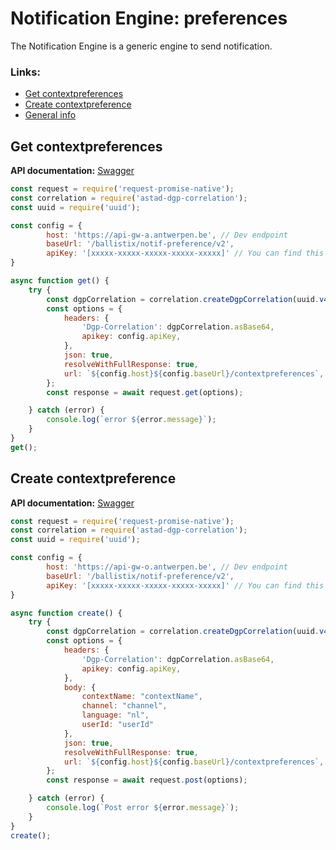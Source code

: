 # Notification Engine: preferences

The Notification Engine is a generic engine to send notification.


### Links:

<!--ts-->
   * [Get contextpreferences](#get-contextpreferences)
   * [Create contextpreference](#create-contextpreference)
   * [General info](https://acpaas.digipolis.be/nl/product/notification-engine/v2.0.0/api-notification-preference-v2/about)
<!--te-->


## Get contextpreferences

**API documentation:** [Swagger](https://api-store-o.antwerpen.be/#/org/ballistix/api/notificiation-preference/v2/documentation)

```javascript
const request = require('request-promise-native');
const correlation = require('astad-dgp-correlation');
const uuid = require('uuid');

const config = {
        host: 'https://api-gw-a.antwerpen.be', // Dev endpoint
        baseUrl: '/ballistix/notif-preference/v2',
        apiKey: '[xxxxx-xxxxx-xxxxx-xxxxx-xxxxx]' // You can find this in your application on the api-store https://api-store-o.antwerpen.be/
}

async function get() {
    try {
        const dgpCorrelation = correlation.createDgpCorrelation(uuid.v4(), 'Your-service');
        const options = {
            headers: {
                'Dgp-Correlation': dgpCorrelation.asBase64,
                apikey: config.apiKey,
            },
            json: true,
            resolveWithFullResponse: true,
            url: `${config.host}${config.baseUrl}/contextpreferences`,
        };
        const response = await request.get(options);

    } catch (error) {
        console.log(`error ${error.message}`);
    }
}
get();

```
## Create contextpreference

**API documentation:** [Swagger](https://api-store-o.antwerpen.be/#/org/ballistix/api/notificiation-preference/v2/documentation)

```javascript
const request = require('request-promise-native');
const correlation = require('astad-dgp-correlation');
const uuid = require('uuid');

const config = {
        host: 'https://api-gw-o.antwerpen.be', // Dev endpoint
        baseUrl: '/ballistix/notif-preference/v2',
        apiKey: '[xxxxx-xxxxx-xxxxx-xxxxx-xxxxx]' // You can find this in your application on the api-store https://api-store-o.antwerpen.be/
}

async function create() {
    try {
        const dgpCorrelation = correlation.createDgpCorrelation(uuid.v4(), 'Your-service');
        const options = {
            headers: {
                'Dgp-Correlation': dgpCorrelation.asBase64,
                apikey: config.apiKey,
            },
            body: {
                contextName: "contextName",
                channel: "channel",
                language: "nl",
                userId: "userId"
            },
            json: true,
            resolveWithFullResponse: true,
            url: `${config.host}${config.baseUrl}/contextpreferences`,
        };
        const response = await request.post(options);

    } catch (error) {
        console.log(`Post error ${error.message}`);
    }
}
create();

```
